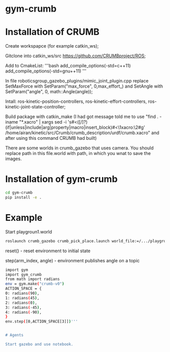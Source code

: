 # gym-crumb



# Installation of CRUMB

Create workspapce (for example catkin_ws);

Gitclone into catkin_ws/src https://github.com/CRUMBproject/ROS;

Add to CmakeList:
'''bash
add_compile_options(-std=c++11)
add_compile_options(-std=gnu++11)
'''

In file roboticsgroup_gazebo_plugins/mimic_joint_plugin.cpp replace SetMaxForce with SetParam("max_force", 0,max_effort_) and SetAngle with SetParam("angle", 0, math::Angle(angle));

Intall: ros-kinetic-position-controllers, ros-kinetic-effort-controllers, ros-kinetic-joint-state-controller;

Build package with catkin_make (I had got message told me to use "find . -iname "*.xacro" | xargs sed -i 's#<\([/]\?\)\(if\|unless\|include\|arg\|property\|macro\|insert_block\)#<\1xacro:\2#g' /home/airan/kinetic/src/Crumb/crumb_description/urdf/crumb.xacro" and after using this command CRUMB had built)

There are some worlds in crumb_gazebo that uses camera. You should replace path in this file.world with path, in which you wnat to save the images.
	

# Installation of gym-crumb

```bash
cd gym-crumb
pip install -e .
```

# Example

Start playgroun1.world
```bash
roslaunch crumb_gazebo crumb_pick_place.launch world_file:=/.../playground1.world
```
reset() - reset environment to initial state

step(arm_index, angle) - environment publishes angle on a topic
```bash
import gym
import gym_crumb
from math import radians
env = gym.make("crumb-v0")  
ACTION_SPACE = {
0: radians(90),
1: radians(45),
2: radians(0),
3: radians(-45),
4: radians(-90),
}
env.step([0,ACTION_SPACE[3]])'''


# Agents

Start gazebo and use notebook.
```
